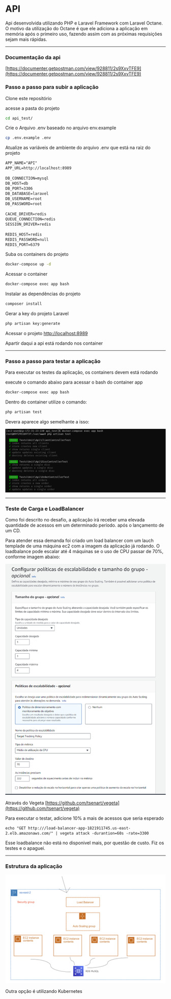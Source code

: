 
# API

Api desenvolvida utilizando PHP e Laravel Framework com Laravel Octane.
O motivo da utilização do Octane é que ele adiciona a aplicação em memória após o primeiro uso, fazendo assim com as próximas requisições sejam mais rápidas.


--- 
### Documentação da api
[https://documenter.getpostman.com/view/928811/2s9XxvTFE9](https://documenter.getpostman.com/view/928811/2s9XxvTFE9)



### Passo a passo para subir a aplicação
Clone este repositório


acesse a pasta do projeto
 
```sh
cd api_test/
```

Crie o Arquivo .env baseado no arquivo env.example
```sh
cp .env.example .env
```


Atualize as variáveis de ambiente do arquivo .env que está na raiz do projeto
```dosini
APP_NAME="API"
APP_URL=http://localhost:8989

DB_CONNECTION=mysql
DB_HOST=db
DB_PORT=3306
DB_DATABASE=laravel
DB_USERNAME=root
DB_PASSWORD=root

CACHE_DRIVER=redis
QUEUE_CONNECTION=redis
SESSION_DRIVER=redis

REDIS_HOST=redis
REDIS_PASSWORD=null
REDIS_PORT=6379
```


Suba os containers do projeto
```sh
docker-compose up -d
```


Acessar o container
```sh
docker-compose exec app bash
```


Instalar as dependências do projeto
```sh
composer install
```


Gerar a key do projeto Laravel
```sh
php artisan key:generate
```


Acessar o projeto
[http://localhost:8989](http://localhost:8989)

Apartir daqui a api está rodando nos container

--- 


### Passo a passo para testar a aplicação

Para executar os testes da aplicação, os containers devem está rodando 

execute o comando abaixo para acessar o bash do container app
```sh
docker-compose exec app bash
```
Dentro do container utilize o comando:
```sh
php artisan test
```
Devera aparece algo semelhante a isso:

<img src="https://raw.githubusercontent.com/janderfrancisco/api_test/main/public/assets/test.png">



--- 
### Teste de Carga e LoadBalancer

Como foi descrito no desafio, a aplicação irá receber uma elevada quantidade de acessos em um determinado período. após o lançamento de um CD.

Para atender essa demanda foi criado um load balancer com um lauch templade de uma máquina ec2 com a imagem da aplicação já rodando. 
O loadbalance pode escalar até 4 máquinas se o uso de CPU passar de 70%, conforme imagem abaixo:

<img src="https://raw.githubusercontent.com/janderfrancisco/api_test/main/public/assets/autoscaling.png">

Através do Vegeta [https://github.com/tsenart/vegeta](https://github.com/tsenart/vegeta)

Para executar o testar, adicione 10% a mais de acessos que seria esperado

```
echo "GET http:///load-balancer-app-1821911745.us-east-2.elb.amazonaws.com/" | vegeta attack -durantion=60s -rate=3300
```
Esse loadbalance não está no disponivel mais, por questão de custo. Fiz os testes e o apaguei.



--- 
### Estrutura da aplicação

<img src="https://raw.githubusercontent.com/janderfrancisco/api_test/main/public/assets/estrutura.png">


Outra opção é utilizando Kubernetes 


